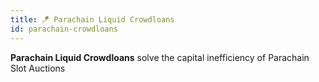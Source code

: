 ```yaml
---
title: 🪁 Parachain Liquid Crowdloans
id: parachain-crowdloans
---
```


**Parachain Liquid Crowdloans** solve the capital inefficiency of Parachain Slot Auctions

